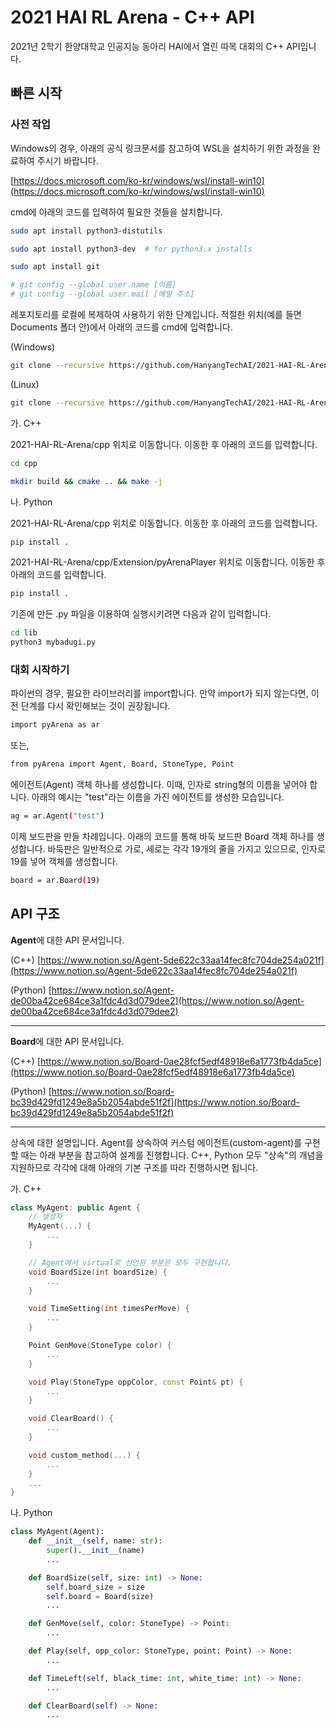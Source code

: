 # 2021 HAI RL Arena - C++ API
2021년 2학기 한양대학교 인공지능 동아리 HAI에서 열린 따목 대회의 C++ API입니다.

## 빠른 시작

### 사전 작업

Windows의 경우, 아래의 공식 링크문서를 참고하여 WSL을 설치하기 위한 과정을 완료하여 주시기 바랍니다.

[https://docs.microsoft.com/ko-kr/windows/wsl/install-win10](https://docs.microsoft.com/ko-kr/windows/wsl/install-win10)

cmd에 아래의 코드를 입력하여 필요한 것들을 설치합니다.

```bash
sudo apt install python3-distutils

sudo apt install python3-dev  # for python3.x installs

sudo apt install git

# git config --global user.name [이름]
# git config --global user.mail [메일 주소]
```

레포지토리를 로컬에 복제하여 사용하기 위한 단계입니다. 적절한 위치(예를 들면 Documents 폴더 안)에서 아래의 코드를 cmd에 입력합니다.

(Windows)
```bash
git clone --recursive https://github.com/HanyangTechAI/2021-HAI-RL-Arena
```

(Linux)
```bash
git clone --recursive https://github.com/HanyangTechAI/2021-HAI-RL-Arena.git
```

가. C++

2021-HAI-RL-Arena/cpp 위치로 이동합니다. 이동한 후 아래의 코드를 입력합니다.

```bash
cd cpp

mkdir build && cmake .. && make -j
```

나. Python

2021-HAI-RL-Arena/cpp 위치로 이동합니다. 이동한 후 아래의 코드를 입력합니다.

```bash
pip install .
```

2021-HAI-RL-Arena/cpp/Extension/pyArenaPlayer 위치로 이동합니다. 이동한 후 아래의 코드를 입력합니다.

```bash
pip install .
```

기존에 만든 .py 파일을 이용하여 실행시키려면 다음과 같이 입력합니다.

```bash
cd lib
python3 mybadugi.py
```

### 대회 시작하기

파이썬의 경우, 필요한 라이브러리를 import합니다. 만약 import가 되지 않는다면, 이전 단계를 다시 확인해보는 것이 권장됩니다.

```bash
import pyArena as ar
```

또는,

```bash
from pyArena import Agent, Board, StoneType, Point
```

에이전트(Agent) 객체 하나를 생성합니다. 이때, 인자로 string형의 이름을 넣어야 합니다. 아래의 예시는 "test"라는 이름을 가진 에이전트를 생성한 모습입니다.

```bash
ag = ar.Agent("test")
```

이제 보드판을 만들 차례입니다. 아래의 코드를 통해 바둑 보드판 Board 객체 하나를 생성합니다. 바둑판은 일반적으로 가로, 세로는 각각 19개의 줄을 가지고 있으므로, 인자로 19를 넣어 객체를 생성합니다.

```bash
board = ar.Board(19)
```

## API 구조

**Agent**에 대한 API 문서입니다.

(C++)      [https://www.notion.so/Agent-5de622c33aa14fec8fc704de254a021f](https://www.notion.so/Agent-5de622c33aa14fec8fc704de254a021f)

(Python)  [https://www.notion.so/Agent-de00ba42ce684ce3a1fdc4d3d079dee2](https://www.notion.so/Agent-de00ba42ce684ce3a1fdc4d3d079dee2)

---

**Board**에 대한 API 문서입니다.

(C++)      [https://www.notion.so/Board-0ae28fcf5edf48918e6a1773fb4da5ce](https://www.notion.so/Board-0ae28fcf5edf48918e6a1773fb4da5ce)

(Python)  [https://www.notion.so/Board-bc39d429fd1249e8a5b2054abde51f2f](https://www.notion.so/Board-bc39d429fd1249e8a5b2054abde51f2f)

---

상속에 대한 설명입니다. Agent를 상속하여 커스텀 에이전트(custom-agent)를 구현할 때는 아래 부분을 참고하여 설계를 진행합니다. C++, Python 모두 "상속"의 개념을 지원하므로 각각에 대해 아래의 기본 구조를 따라 진행하시면 됩니다.

가. C++

```cpp
class MyAgent: public Agent {
	// 생성자
	MyAgent(...) {
		...
	}

	// Agent에서 virtual로 선언된 부분은 모두 구현합니다.
	void BoardSize(int boardSize) {
		...
	}

	void TimeSetting(int timesPerMove) {
		...
	}

	Point GenMove(StoneType color) {
		...
	}

	void Play(StoneType oppColor, const Point& pt) {
		...
	}

	void ClearBoard() {
		...
	}

	void custom_method(...) {
		...
	}
	...
}
```

나. Python

```python
class MyAgent(Agent):
	def __init__(self, name: str):
		super().__init__(name)
		...

	def BoardSize(self, size: int) -> None:
		self.board_size = size
		self.board = Board(size)
		...

	def GenMove(self, color: StoneType) -> Point:
		...

	def Play(self, opp_color: StoneType, point: Point) -> None:
		...

	def TimeLeft(self, black_time: int, white_time: int) -> None:
		...

	def ClearBoard(self) -> None:
		...
```
